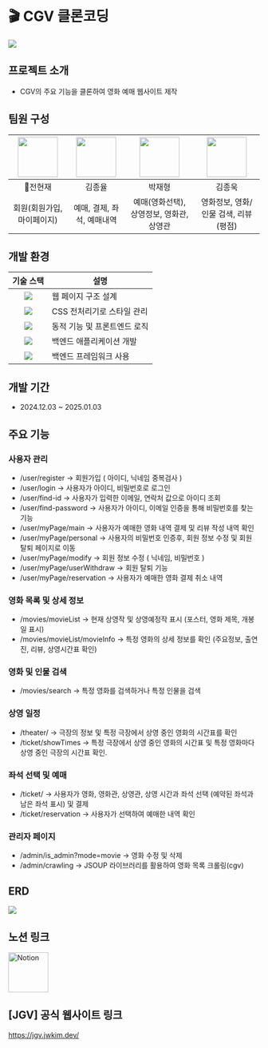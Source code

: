 # 🎬 CGV 클론코딩
<img src="https://newsroom.etomato.com/userfiles/20240401_112826_116930170.jpg">

## 프로젝트 소개
- CGV의 주요 기능을 클론하여 영화 예매 웹사이트 제작

## 팀원 구성

| <a href="https://github.com/Nyeonjae"><img src="https://avatars.githubusercontent.com/u/185048916?v=4" width="80"></a> | <a href="https://github.com/geniyuls"><img src="https://avatars.githubusercontent.com/u/181185824?v=4" width="80"></a> | <a href="https://github.com/escurse"><img src="https://avatars.githubusercontent.com/u/180259666?v=4" width="80"></a> | <a href="https://github.com/kimjonguk1"><img src="https://avatars.githubusercontent.com/u/148532342?v=4" width="80"></a> |
|:-----:|:-----:|:-----:|:-----:|
| :crown:전현재 | 김종율 | 박재형 | 김종욱 |
| 회원(회원가입, 마이페이지) | 예매, 결제, 좌석, 예매내역  | 예매(영화선택), 상영정보, 영화관, 상영관 | 영화정보, 영화/인물 검색, 리뷰(평점) |

## 개발 환경
| **기술 스택** | **설명**                     |
|:-------------:|------------------------------|
|  <img src="https://img.shields.io/badge/html5-E34F26?style=for-the-badge&logo=html5&logoColor=white">           | 웹 페이지 구조 설계          |
| <img src="https://img.shields.io/badge/Scss-green?style=flat&logo=Sass&logoColor=CC6699"/>        | CSS 전처리기로 스타일 관리    |
| <img src="https://img.shields.io/badge/JavaScript-F7DF1E?style=for-the-badge&logo=JavaScript&logoColor=white">    | 동적 기능 및 프론트엔드 로직 |
| <img src="https://img.shields.io/badge/java-007396?style=for-the-badge&logo=OpenJDK&logoColor=white">          | 백엔드 애플리케이션 개발     |
| <img src="https://img.shields.io/badge/springboot-6DB33F?style=for-the-badge&logo=springboot&logoColor=white">    | 백엔드 프레임워크 사용       |

## 개발 기간
- 2024.12.03 ~ 2025.01.03

## 주요 기능
### 사용자 관리
- /user/register -> 회원가입 ( 아이디, 닉네임 중복검사 ) 
- /user/login -> 사용자가 아이디, 비밀번호로 로그인
- /user/find-id -> 사용자가 입력한 이메일, 연락처 값으로 아이디 조회 
- /user/find-password -> 사용자가 아이디, 이메일 인증을 통해 비밀번호를 찾는 기능
- /user/myPage/main -> 사용자가 예매한 영화 내역 결제 및 리뷰 작성 내역 확인
- /user/myPage/personal -> 사용자의 비밀번호 인증후, 회원 정보 수정 및 회원 탈퇴 페이지로 이동 
- /user/myPage/modify -> 회원 정보 수정 ( 닉네임, 비밀번호 )
- /user/myPage/userWithdraw -> 회원 탈퇴 기능 
- /user/myPage/reservation -> 사용자가 예매한 영화 결제 취소 내역


### 영화 목록 및 상세 정보
- /movies/movieList -> 현재 상영작 및 상영예정작 표시 (포스터, 영화 제목, 개봉일 표시)
- /movies/movieList/movieInfo -> 특정 영화의 상세 정보를 확인 (주요정보, 출연진, 리뷰, 상영시간표 확인)

### 영화 및 인물 검색
- /movies/search -> 특정 영화를 검색하거나 특정 인물을 검색

### 상영 일정
- /theater/ -> 극장의 정보 및 특정 극장에서 상영 중인 영화의 시간표를 확인
- /ticket/showTimes -> 특정 극장에서 상영 중인 영화의 시간표 및 특정 영화마다 상영 중인 극장의 시간표 확인.

### 좌석 선택 및 예매
- /ticket/ -> 사용자가 영화, 영화관, 상영관, 상영 시간과 좌석 선택 (예약된 좌석과 남은 좌석 표시) 및 결제
- /ticket/reservation -> 사용자가 선택하여 예매한 내역 확인

### 관리자 페이지
- /admin/is_admin?mode=movie -> 영화 수정 및 삭제
- /admin/crawling -> JSOUP 라이브러리를 활용하여 영화 목록 크롤링(cgv)

## ERD
<img src="https://img.notionusercontent.com/s3/prod-files-secure%2Fbba77931-e5b0-47ad-bf2b-0d24647cd0c4%2F42ec2d71-2054-41c3-bab0-73d9ce079b5b%2Ferd.png/size/w=1380?exp=1737181515&sig=Y3AUkHhScoZihlG0uJdmfolROwdmu2Bpol70oqtyaRs">

## 노션 링크
<a href="https://tricky-bloom-e01.notion.site/Jongyul-Pirates-Movie-Theater-130221d78586808aa580cbaf5e7a7e6f?pvs=4" target="_blank">
  <img src="https://upload.wikimedia.org/wikipedia/commons/4/45/Notion_app_logo.png" alt="Notion" width="80">
</a>

## [JGV] 공식 웹사이트 링크
https://jgv.jwkim.dev/
